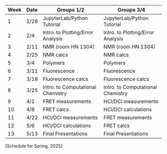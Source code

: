 | Week  | Date 	| Groups 1/2                            | Groups 3/4                            |
|:----- | :-----| ---------                             | ----------                            |
| 1     | 1/28 	| JupyterLab/Python Tutorial            | JupyterLab/Python Tutorial            |
| 2	    | 2/4  	| Intro. to Plotting/Error Analysis     | Intro. to Plotting/Error Analysis     |
| 3     | 2/11 	| NMR (room HN 1304)                    | NMR (room HN 1304)                    |
| 4     | 2/25 	| NMR calcs                             | NMR calcs                             |
| 5     | 3/4  	| Polymers                              | Polymers                              |
| 6     | 3/11 	| Fluorescence                          | Fluorescence                          |
| 7     | 3/18 	| Fluorescence calcs                    | Fluorescence calcs                    |
| 8     | 3/25 	| Intro. to Computational Chemistry     | Intro. to Computational Chemistry     |
| 9     | 4/1  	| FRET measurements                     | HCl/DCl measurements                  |
| 10    | 4/8  	| FRET calcs                            | HCl/DCl calculations                  |
| 11    | 4/22 	| HCl/DCl measurements                  | FRET measurements                     |
| 12    | 5/6  	| HCl/DCl calculations                  | FRET calcs                            |
| 13    | 5/13  | Final Presentations                   | Final Presentations                   |
[Schedule for Spring, 2025]

<!--
| 14    | 5/15  | Checkout                              | Checkout                              |
 -->

